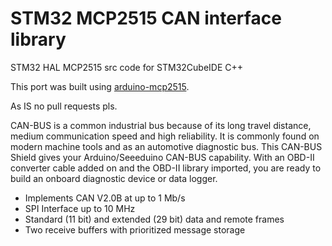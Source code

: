 # STM32 MCP2515 CAN interface library

STM32 HAL MCP2515  src code for STM32CubeIDE C++

This port was built using [arduino-mcp2515](https://github.com/autowp/arduino-mcp2515).

As IS no pull requests pls.


CAN-BUS is a common industrial bus because of its long travel distance, medium communication speed and high reliability. It is commonly found on modern machine tools and as an automotive diagnostic bus. This CAN-BUS Shield gives your Arduino/Seeeduino CAN-BUS capability. With an OBD-II converter cable added on and the OBD-II library imported, you are ready to build an onboard diagnostic device or data logger.

* Implements CAN V2.0B at up to 1 Mb/s
* SPI Interface up to 10 MHz
* Standard (11 bit) and extended (29 bit) data and remote frames
* Two receive buffers with prioritized message storage


